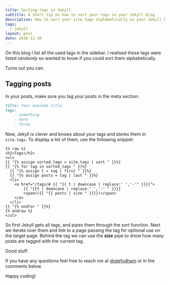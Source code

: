 ```yaml
---
title: Sorting tags in Jekyll
subtitle: A short tip on how to sort your tags in your Jekyll blog
description: How to sort your site.tags alphabetically in your Jekyll blog
tags:
  - jekyll
layout: post
date: 2016-11-30
---
```


On this blog I list all the used tags in the sidebar. I realised these tags were listed _randomly_ so wanted to know if you could sort them alphabetically.

Turns out you can.
<!-- Auto Responsive -->
<ins class="adsbygoogle"
     style="display:block"
     data-ad-client="ca-pub-0534492338431642"
     data-ad-slot="3131304304"
     data-ad-format="auto"></ins>
<script>
(adsbygoogle = window.adsbygoogle || []).push({});
</script>

## Tagging posts
In your posts, make sure you tag your posts in the meta section:

``` markdown
title: Your awesome title
tags:
	- something
	- here
	- three
```

Now, Jekyll is clever and knows about your tags and stores them in `site.tags`. To display a list of them, use the following snippet:

``` markup
{% raw %}
<h2>Tags</h2>
<ul>
{{ "{% assign sorted_tags = site.tags | sort " }}%}
{{ "{% for tag in sorted_tags " }}%}
  {{ "{% assign t = tag | first " }}%}
  {{ "{% assign posts = tag | last " }}%}
  <li>
  	<a href="/tags/# {{ "{{ t | downcase | replace:' ','-'" }}}}">
		{{ "{{t | downcase | replace:' ','-' " }}}} 
  		<span>({{ "{{ posts | size " }}}})</span>
  	</a>
  </li>
{{ "{% endfor " }}%}
{% endraw %}
</ul>
```

So first Jekyll gets all tags, and pipes them through the sort function. Next we iterate over them and link to a page passing the tag for optional use on the target page. Behind the tag we can use the **size** pipe to show how many posts are tagged with the current tag.

Good stuff.

If you have any questions feel free to reach me at [@stefvdham](http://twitter.com/stefvdham) or in the comments below.

Happy coding!

